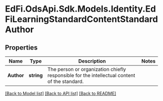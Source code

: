 # EdFi.OdsApi.Sdk.Models.Identity.EdFiLearningStandardContentStandardAuthor
## Properties

Name | Type | Description | Notes
------------ | ------------- | ------------- | -------------
**Author** | **string** | The person or organization chiefly responsible for the intellectual content of the standard. | 

[[Back to Model list]](../README.md#documentation-for-models) [[Back to API list]](../README.md#documentation-for-api-endpoints) [[Back to README]](../README.md)

